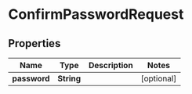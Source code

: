 # ConfirmPasswordRequest

## Properties
Name | Type | Description | Notes
------------ | ------------- | ------------- | -------------
**password** | **String** |  |  [optional]
